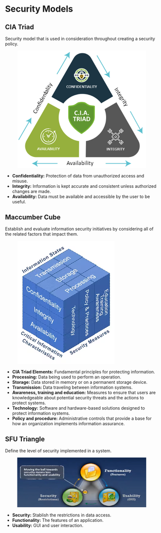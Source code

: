 # Security Models

## **CIA Triad**

Security model that is used in consideration throughout creating a security policy.

<figure><img src="../.gitbook/assets/image.png" alt=""><figcaption></figcaption></figure>

* **Confidentiality:** Protection of data from unauthorized access and misuse.
* **Integrity:** Information is kept accurate and consistent unless authorized changes are made.
* **Availability:** Data must be available and accessible by the user to be useful.



## **Maccumber Cube**

Establish and evaluate information security initiatives by considering all of the related factors that impact them.

<figure><img src="../.gitbook/assets/image (2).png" alt=""><figcaption></figcaption></figure>

* **CIA Triad Elements:** Fundamental principles for protecting information.
* **Processing:** Data being used to perform an operation.
* **Storage:** Data stored in memory or on a permanent storage device.
* **Transmission:** Data traveling between information systems.
* **Awareness, training and education:** Measures to ensure that users are knowledgeable about potential security threats and the actions to protect systems.
* **Technology:** Software and hardware-based solutions designed to protect information systems.
* **Policy and procedure:** Administrative controls that provide a base for how an organization implements information assurance.



## **SFU Triangle**

Define the level of security implemented in a system.

<figure><img src="../.gitbook/assets/image (1).png" alt=""><figcaption></figcaption></figure>

* **Security:** Stablish the restrictions in data access.
* **Functionality:** The features of an application.
* **Usability:** GUI and user interaction.
